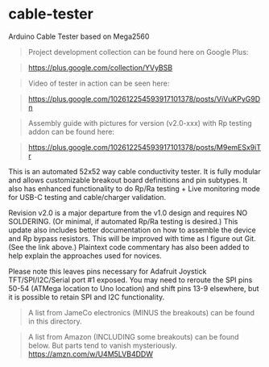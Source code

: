 # cable-tester
Arduino Cable Tester based on Mega2560

> Project development collection can be found here on Google Plus:

> https://plus.google.com/collection/YVyBSB

> Video of tester in action can be seen here:

> https://plus.google.com/102612254593917101378/posts/ViVuKPyG9Dn

> Assembly guide with pictures for version (v2.0-xxx) with Rp testing addon can be found here:

> https://plus.google.com/102612254593917101378/posts/M9emESx9iTr

This is an automated 52x52 way cable conductivity tester. It is fully modular and allows customizable  breakout board definitions and pin subtypes. It also has enhanced functionality to do Rp/Ra testing + Live monitoring mode for USB-C testing and cable/charger validation.

Revision v2.0 is a major departure from the v1.0 design and requires NO SOLDERING. (Or minimal, if automated Rp/Ra testing is desired.) This update also includes better documentation on how to assemble the device and Rp bypass resistors. This will be improved with time as I figure out Git. (See the link above.) Plaintext code commentary has also been added to help explain the approaches used for novices.

Please note this leaves pins necessary for Adafruit Joystick TFT/SPI/I2C/Serial port #1 exposed. You may need to reroute the SPI pins 50-54 (ATMega location to Uno location) and shift pins 13-9 elsewhere, but it is possible to retain SPI and I2C functionality.

> A list from JameCo electronics (MINUS the breakouts) can be found in this directory.

> A list from Amazon (INCLUDING some breakouts) can be found below. But parts tend to vanish mysteriously.
https://amzn.com/w/U4M5LVB4DDW
